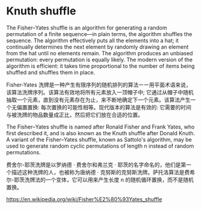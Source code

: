 # Knuth shuffle

The Fisher–Yates shuffle is an algorithm for generating a random permutation of a finite sequence—in plain terms, the algorithm shuffles the sequence. The algorithm effectively puts all the elements into a hat; it continually determines the next element by randomly drawing an element from the hat until no elements remain. The algorithm produces an unbiased permutation: every permutation is equally likely. The modern version of the algorithm is efficient: it takes time proportional to the number of items being shuffled and shuffles them in place.

Fisher-Yates 洗牌是一种产生有限序列的随机排列的算法ーー用平面术语来说，该算法洗牌序列。该算法有效地将所有元素放入一顶帽子中; 它通过从帽子中随机抽取一个元素，直到没有元素存在为止，来不断地确定下一个元素。该算法产生一个无偏置置换: 每次置换的可能性相等。现代版本的算法是有效的: 它需要的时间与被洗牌的物品数量成正比，然后把它们放在合适的位置。

The Fisher–Yates shuffle is named after Ronald Fisher and Frank Yates, who first described it, and is also known as the Knuth shuffle after Donald Knuth. A variant of the Fisher–Yates shuffle, known as Sattolo's algorithm, may be used to generate random cyclic permutations of length n instead of random permutations.

费舍尔-耶茨洗牌是以罗纳德 · 费舍尔和弗兰克 · 耶茨的名字命名的，他们是第一个描述这种洗牌的人，也被称为唐纳德 · 克努斯的克努斯洗牌。萨托洛算法是费希尔-耶茨洗牌法的一个变体，它可以用来产生长度 n 的随机循环置换，而不是随机置换。

https://en.wikipedia.org/wiki/Fisher%E2%80%93Yates_shuffle
